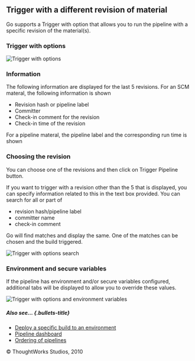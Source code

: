 
 

Trigger with a different revision of material<!-- {.collapsible-heading onclick="toggleCollapse($(this));"} -->
---------------------------------------------

Go supports a Trigger with option that allows you to run the pipeline
with a specific revision of the material(s).

### Trigger with options<!-- {.collapsible-heading onclick="toggleCollapse($(this));"} -->

![Trigger with
options](../resources/images/cruise/trigger_with_options.png)

### Information<!-- {.collapsible-heading onclick="toggleCollapse($(this));"} -->

The following information are displayed for the last 5 revisions. For an
SCM materal, the following information is shown

-   Revision hash or pipeline label
-   Committer
-   Check-in comment for the revision
-   Check-in time of the revision

For a pipeline materal, the pipeline label and the corresponding run
time is shown

### Choosing the revision<!-- {.collapsible-heading onclick="toggleCollapse($(this));"} -->

You can choose one of the revisions and then click on Trigger Pipeline
button.

If you want to trigger with a revision other than the 5 that is
displayed, you can specify information related to this in the text box
provided. You can search for all or part of

-   revision hash/pipeline label
-   committer name
-   check-in comment

Go will find matches and display the same. One of the matches can be
chosen and the build triggered.

![Trigger with options
search](../resources/images/cruise/trigger_with_options_search.png)

### Environment and secure variables<!-- {.collapsible-heading onclick="toggleCollapse($(this));"} -->

If the pipeline has environment and/or secure variables configured,
additional tabs will be displayed to allow you to override these values.

![Trigger with options and environment
variables](../resources/images/cruise/trigger_with_options_environment.png)

##### Also see... {.bullets-title}

-   [Deploy a specific build to an
    environment](deploy_a_specific_build_to_an_environment.html)
-   [Pipeline dashboard](../navigations/Pipelines_Dashboard_page.html)
-   [Ordering of pipelines](../faq/ordering_of_pipelines.html)





© ThoughtWorks Studios, 2010

